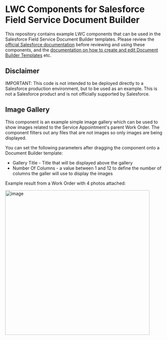 # LWC Components for Salesforce Field Service Document Builder

This repository contains example LWC components that can be used in the Salesforce Field Service Document Builder templates. Please review the [official Salesforce documentation](https://developer.salesforce.com/docs/atlas.en-us.field_service_dev.meta/field_service_dev/fsl_dev_mobile_document_builder.htm) before reviewing and using these components, and the [documentation on how to create and edit Document Builder Templates](https://help.salesforce.com/s/articleView?id=sf.fs_document_builder_about.htm&type=5) etc.

## Disclaimer
IMPORTANT: This code is not intended to be deployed directly to a Salesforce production environment, but to be used as an example. This is not a Salesforce product and is not officially supported by Salesforce.

## Image Gallery

This component is an example simple image gallery which can be used to show images related to the Service Appointment's parent Work Order. The component filters out any files that are not images so only images are being displayed. 

You can set the following parameters after dragging the component onto a Document Builder template:
* Gallery Title - Title that will be displayed above the gallery
* Number Of Columns - a value between 1 and 12 to define the number of columns the galler will use to display the images

Example result from a Work Order with 4 photos attached:

<img width="460" alt="image" src="https://github.com/iampatrickbrinksma/SFS-Document-Builder-LWC-Components/assets/78381570/7352fef0-5a32-4022-85d6-6c1c8870b3a8">

